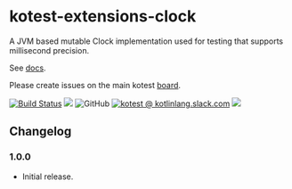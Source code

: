 # kotest-extensions-clock

A JVM based mutable Clock implementation used for testing that supports millisecond precision.

See [docs](https://kotest.io/docs/extensions/test_clock.html).

Please create issues on the main kotest [board](https://github.com/kotest/kotest/issues).

[![Build Status](https://github.com/kotest/kotest-extensions-clock/workflows/master/badge.svg)](https://github.com/kotest/kotest-extensions-clock/actions)
[<img src="https://img.shields.io/maven-central/v/io.kotest.extensions/kotest-extensions-clock.svg?label=latest%20release"/>](http://search.maven.org/#search|ga|1|kotest-extensions-clock)
![GitHub](https://img.shields.io/github/license/kotest/kotest-extensions-clock)
[![kotest @ kotlinlang.slack.com](https://img.shields.io/static/v1?label=kotlinlang&message=kotest&color=blue&logo=slack)](https://kotlinlang.slack.com/archives/CT0G9SD7Z)
[<img src="https://img.shields.io/nexus/s/https/oss.sonatype.org/io.kotest.extensions/kotest-extensions-clock.svg?label=latest%20snapshot"/>](https://oss.sonatype.org/content/repositories/snapshots/io/kotest/extensions/kotest-extensions-clock/)

## Changelog

### 1.0.0

* Initial release.
